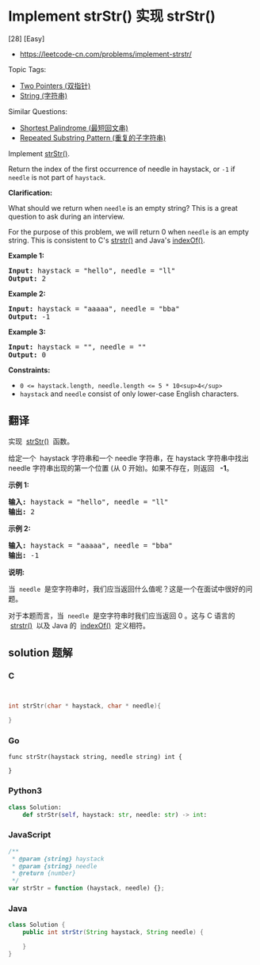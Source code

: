 # Implement strStr() 实现 strStr()

[28] [Easy]

- https://leetcode-cn.com/problems/implement-strstr/

Topic Tags:

- [Two Pointers (双指针)](https://leetcode-cn.com/tag/two-pointers/)
- [String (字符串)](https://leetcode-cn.com/tag/string/)

Similar Questions:

- [Shortest Palindrome (最短回文串)](https://leetcode-cn.com/problems/shortest-palindrome/)
- [Repeated Substring Pattern (重复的子字符串)](https://leetcode-cn.com/problems/repeated-substring-pattern/)

Implement [strStr()](http://www.cplusplus.com/reference/cstring/strstr/).

Return the index of the first occurrence of needle in haystack, or `-1` if `needle` is not part of `haystack`.

**Clarification:**

What should we return when `needle` is an empty string? This is a great question to ask during an interview.

For the purpose of this problem, we will return 0 when `needle` is an empty string. This is consistent to C's [strstr()](http://www.cplusplus.com/reference/cstring/strstr/) and Java's [indexOf()](<https://docs.oracle.com/javase/7/docs/api/java/lang/String.html#indexOf(java.lang.String)>).

**Example 1:**

<pre><strong>Input:</strong> haystack = "hello", needle = "ll"
<strong>Output:</strong> 2
</pre>

**Example 2:**

<pre><strong>Input:</strong> haystack = "aaaaa", needle = "bba"
<strong>Output:</strong> -1
</pre>

**Example 3:**

<pre><strong>Input:</strong> haystack = "", needle = ""
<strong>Output:</strong> 0
</pre>

**Constraints:**

- `0 <= haystack.length, needle.length <= 5 * 10<sup>4</sup>`
- `haystack` and `needle` consist of only lower-case English characters.

## 翻译

实现  [strStr()](https://baike.baidu.com/item/strstr/811469)  函数。

给定一个  haystack 字符串和一个 needle 字符串，在 haystack 字符串中找出 needle 字符串出现的第一个位置 (从 0 开始)。如果不存在，则返回   **\-1**。

**示例 1:**

<pre><strong>输入:</strong> haystack = "hello", needle = "ll"
<strong>输出:</strong> 2
</pre>

**示例 2:**

<pre><strong>输入:</strong> haystack = "aaaaa", needle = "bba"
<strong>输出:</strong> -1
</pre>

**说明:**

当  `needle`  是空字符串时，我们应当返回什么值呢？这是一个在面试中很好的问题。

对于本题而言，当  `needle`  是空字符串时我们应当返回 0 。这与 C 语言的  [strstr()](https://baike.baidu.com/item/strstr/811469)  以及 Java 的  [indexOf()](<https://docs.oracle.com/javase/7/docs/api/java/lang/String.html#indexOf(java.lang.String)>)  定义相符。

## solution 题解

### C

```c


int strStr(char * haystack, char * needle){

}
```

### Go

```golang
func strStr(haystack string, needle string) int {

}
```

### Python3

```python
class Solution:
    def strStr(self, haystack: str, needle: str) -> int:
```

### JavaScript

```javascript
/**
 * @param {string} haystack
 * @param {string} needle
 * @return {number}
 */
var strStr = function (haystack, needle) {};
```

### Java

```java
class Solution {
    public int strStr(String haystack, String needle) {

    }
}
```
